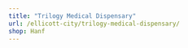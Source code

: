 ```yaml
---
title: "Trilogy Medical Dispensary"
url: /ellicott-city/trilogy-medical-dispensary/
shop: Hanf
---
```

